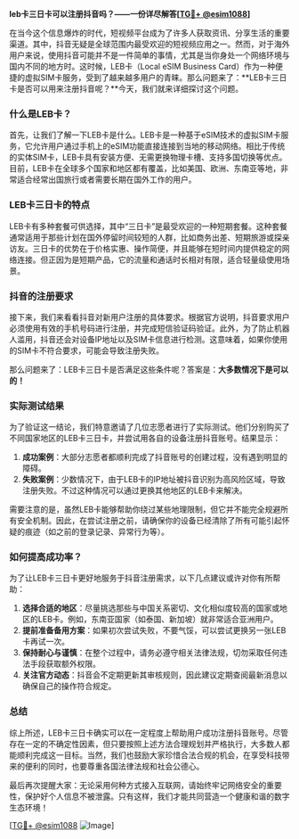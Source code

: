 **leb卡三日卡可以注册抖音吗？——一份详尽解答[[TG💪+ @esim1088](https://t.me/s/esim1088)]**

在当今这个信息爆炸的时代，短视频平台成为了许多人获取资讯、分享生活的重要渠道。其中，抖音无疑是全球范围内最受欢迎的短视频应用之一。然而，对于海外用户来说，使用抖音可能并不是一件简单的事情，尤其是当你身处一个网络环境与国内不同的地方时。这时候，LEB卡（Local eSIM Business Card）作为一种便捷的虚拟SIM卡服务，受到了越来越多用户的青睐。那么问题来了：**LEB卡三日卡是否可以用来注册抖音呢？**今天，我们就来详细探讨这个问题。

### 什么是LEB卡？

首先，让我们了解一下LEB卡是什么。LEB卡是一种基于eSIM技术的虚拟SIM卡服务，它允许用户通过手机上的eSIM功能直接连接到当地的移动网络。相比于传统的实体SIM卡，LEB卡具有安装方便、无需更换物理卡槽、支持多国切换等优点。目前，LEB卡在全球多个国家和地区都有覆盖，比如美国、欧洲、东南亚等地，非常适合经常出国旅行或者需要长期在国外工作的用户。

### LEB卡三日卡的特点

LEB卡有多种套餐可供选择，其中“三日卡”是最受欢迎的一种短期套餐。这种套餐通常适用于那些计划在国外停留时间较短的人群，比如商务出差、短期旅游或探亲访友。三日卡的优势在于价格实惠、操作简便，并且能够在短时间内提供稳定的网络连接。但正因为是短期产品，它的流量和通话时长相对有限，适合轻量级使用场景。

### 抖音的注册要求

接下来，我们来看看抖音对新用户注册的具体要求。根据官方说明，抖音要求用户必须使用有效的手机号码进行注册，并完成短信验证码验证。此外，为了防止机器人滥用，抖音还会对设备IP地址以及SIM卡信息进行检测。这意味着，如果你使用的SIM卡不符合要求，可能会导致注册失败。

那么问题来了：LEB卡三日卡是否满足这些条件呢？答案是：**大多数情况下是可以的！**

### 实际测试结果

为了验证这一结论，我们特意邀请了几位志愿者进行了实际测试。他们分别购买了不同国家地区的LEB卡三日卡，并尝试用各自的设备注册抖音账号。结果显示：

1. **成功案例**：大部分志愿者都顺利完成了抖音账号的创建过程，没有遇到明显的障碍。
2. **失败案例**：少数情况下，由于LEB卡的IP地址被抖音识别为高风险区域，导致注册失败。不过这种情况可以通过更换其他地区的LEB卡来解决。

需要注意的是，虽然LEB卡能够帮助你绕过某些地理限制，但它并不能完全规避所有安全机制。因此，在尝试注册之前，请确保你的设备已经清除了所有可能引起怀疑的痕迹（如之前的登录记录、异常行为等）。

### 如何提高成功率？

为了让LEB卡三日卡更好地服务于抖音注册需求，以下几点建议或许对你有所帮助：

1. **选择合适的地区**：尽量挑选那些与中国关系密切、文化相似度较高的国家或地区的LEB卡。例如，东南亚国家（如泰国、新加坡）就非常适合亚洲用户。
2. **提前准备备用方案**：如果初次尝试失败，不要气馁，可以尝试更换另一张LEB卡再试一次。
3. **保持耐心与谨慎**：在整个过程中，请务必遵守相关法律法规，切勿采取任何违法手段获取额外权限。
4. **关注官方动态**：抖音会不定期更新其审核规则，因此建议定期查阅最新消息以确保自己的操作符合规定。

### 总结

综上所述，LEB卡三日卡确实可以在一定程度上帮助用户成功注册抖音账号。尽管存在一定的不确定性因素，但只要按照上述方法合理规划并严格执行，大多数人都能顺利完成这一目标。当然，我们也鼓励大家珍惜合法合规的机会，在享受科技带来的便利的同时，也要尊重各国法律法规和社会公德心。

最后再次提醒大家：无论采用何种方式接入互联网，请始终牢记网络安全的重要性，保护好个人信息不被泄露。只有这样，我们才能共同营造一个健康和谐的数字生态环境！

[[TG💪+ @esim1088](https://t.me/s/esim1088) ![Image](https://i.postimg.cc/4NQfJmqS/Snipaste-2025-05-13-00-14-12.png)]